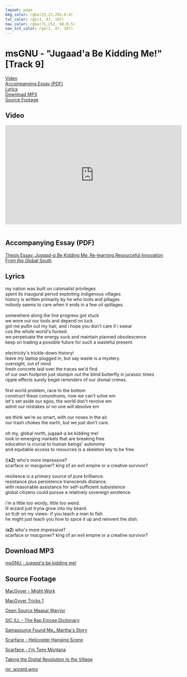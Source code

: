 ```yaml
---
layout: page
bkg_color: rgba(23,23,255,0.4)
txt_color: rgb(1, 47, 107)
nav_color: rgba(71,252, 68,0.5)
nav_txt_color: rgb(1, 47, 107)
---
```


# msGNU - "Jugaad'a Be Kidding Me!" [Track 9]

[Video](#video)<br>
[Accompanying Essay (PDF)](#pdf)<br>
[Lyrics](#lyrics)<br>
[Download MP3](#mp3)<br>
[Source Footage](#foot)

<!-- ## Background & Credits -->

<h2 id='video'> Video </h2>

<div class="embed-responsive embed-responsive-16by9">
  <iframe width="560" height="315" src="https://www.youtube.com/embed/DmHZRpBI1os" frameborder="0" allowfullscreen></iframe>
</div>

<br>

<h2 id='pdf'> Accompanying Essay (PDF) </h2>

[Thesis Essay: *Jugaad-a* Be Kidding Me: Re-learning Resourceful Innovation From the Global South](/pdfs/chelsea_palmer_2015_SIC_essay8.pdf)

<h2 id='lyrics'> Lyrics </h2>

my nation was built on colonialist privileges<br>
spent its inaugural period exploiting indigenous villages<br>
history is written primarily by he who loots and pillages<br>
nobody seems to care when it ends in a few oil spillages.<br>
<br>
somewhere along the line progress got stuck<br>
we wore out our tools and depend on luck<br>
got me pullin out my hair, and i hope you don't care if i swear<br>
cos the whole world's fucked.<br>
we perpetuate the energy suck and maintain planned obsolescence<br>
keep on trading a possible future for such a wasteful present.<br>
<br>
electricity's trickle-down history!<br>
leave my laptop plugged in, but say waste is a mystery.<br>
oversight, out of mind<br>
fresh concrete laid over the traces we'd find<br>
of our own footprint just stompin out the blind butterfly in jurassic times<br>
ripple effects surely beget reminders of our dismal crimes.<br>
<br>
first world problem, race to the bottom<br>
construct these conundrums, now we can't solve em<br>
let's set aside our egos, the world don't revolve em<br>
admit our mistakes or no one will absolve em<br>
<br>
we think we're so smart, with our noses in the air.<br>
our trash chokes the earth, but we just don't care.<br>
<br>
oh my, global north, jugaad-a be kidding me!<br>
look to emerging markets that are breaking free<br>
education is crucial to human beings' autonomy<br>
and equitable access to resources is a skeleton key to be free.<br>
<br>
()<b>x2</b>) who's more impressive?<br>
scarface or macguiver?
king of an evil empire or a creative survivor?<br>
<br>
resilience is a primary source of pure brilliance.<br>
resistance plus persistence transcends distance.<br>
with reasonable assistance for self-sufficient subsistence<br>
global citizens could pursue a relatively sovereign existence.<br>
<br>
i'm a little too wordy, little too weird.<br>
lil wizard just tryna grow into my beard.<br>
so tl;dr on my views- if you teach a man to fish<br>
he might just teach you how to spice it up and reinvent the dish.<br>
<br>
(<b>x2</b>) who's more impressive?<br>
scarface or macguiver?
king of an evil empire or a creative survivor?<br>


<h2 id='mp3'> Download MP3 </h2>

[msGNU - *jugaad'a* be kidding me!](/mp3s/msGNU-Jugaad.mp3)


<h2 id='foot'> Source Footage </h2>

[MacGyver - Might Work](https://youtu.be/L9L0gVzOLds)

[MacGyver Tricks 1](https://youtu.be/XfCa3wn37mU)

[Open Source Maasai Warrior](https://youtu.be/WOmmLMljBzk)

[SIC ILL - The Rap Emcee Dictionary](https://youtu.be/Ae1yX3sV3TM)

[Samasource Found Me_ Martha's Story](https://youtu.be/s9nVNrV5jS8)

[Scarface - Helicopter Hanging Scene](https://youtu.be/CqphlLgOlEM)

[Scarface - I'm Tony Montana](https://youtu.be/ZiFX0rYoCrU)

[Taking the Digital Revolution to the Village](https://youtu.be/0e2nMPpE9fA)

[mr. wizard.wmv](https://youtu.be/ZuvQRdDJtLA)
